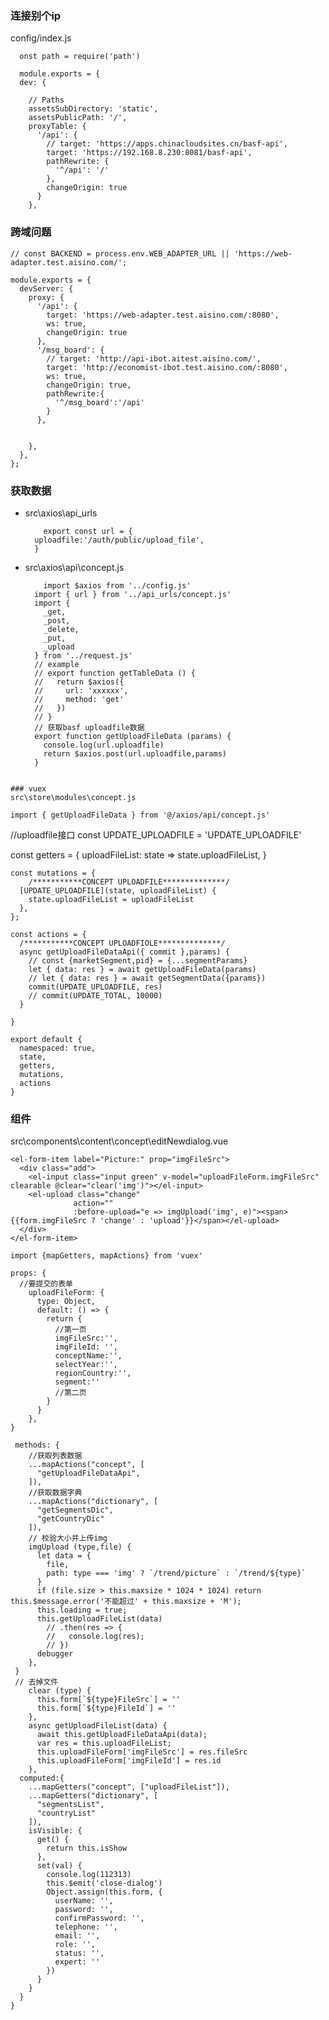 ### 连接别个ip
config/index.js

```
  onst path = require('path')

  module.exports = {
  dev: {

    // Paths
    assetsSubDirectory: 'static',
    assetsPublicPath: '/',
    proxyTable: {
      '/api': {
        // target: 'https://apps.chinacloudsites.cn/basf-api',
        target: 'https://192.168.8.230:8081/basf-api',
        pathRewrite: {
          '^/api': '/'
        },
        changeOrigin: true
      }
    },

```

### 跨域问题

```
// const BACKEND = process.env.WEB_ADAPTER_URL || 'https://web-adapter.test.aisino.com/';

module.exports = {
  devServer: {
    proxy: {
      '/api': {
        target: 'https://web-adapter.test.aisino.com/:8080',
        ws: true,
        changeOrigin: true
      },
      '/msg_board': {
        // target: 'http://api-ibot.aitest.aisino.com/',
        target: 'http://economist-ibot.test.aisino.com/:8080',
        ws: true,
        changeOrigin: true,
        pathRewrite:{
          '^/msg_board':'/api'
        }
      },
     

    },
  },
};

```

### 获取数据
- src\axios\api_urls
  ```
      export const url = {
    uploadfile:'/auth/public/upload_file',
    }

  ```

- src\axios\api\concept.js

  ```
      import $axios from '../config.js'
    import { url } from '../api_urls/concept.js'
    import {
      _get,
      _post,
      _delete,
      _put,
      _upload
    } from '../request.js'
    // example
    // export function getTableData () {
    //   return $axios({
    //     url: 'xxxxxx',
    //     method: 'get'
    //   })
    // }
    // 获取basf uploadfile数据
    export function getUploadFileData (params) {
      console.log(url.uploadfile)
      return $axios.post(url.uploadfile,params)
    }

```

### vuex
src\store\modules\concept.js
```
    import { getUploadFileData } from '@/axios/api/concept.js'
//uploadfile接口
const UPDATE_UPLOADFILE = 'UPDATE_UPLOADFILE'



const getters = {
  uploadFileList: state => state.uploadFileList,
}
```
const mutations = {
    /***********CONCEPT UPLOADFILE**************/
  [UPDATE_UPLOADFILE](state, uploadFileList) {
    state.uploadFileList = uploadFileList
  },
};

const actions = {
  /***********CONCEPT UPLOADFIOLE**************/
  async getUploadFileDataApi({ commit },params) {
    // const {marketSegment,pid} = {...segmentParams}
    let { data: res } = await getUploadFileData(params)
    // let { data: res } = await getSegmentData({params})
    commit(UPDATE_UPLOADFILE, res)
    // commit(UPDATE_TOTAL, 10000)
  }

}

export default {
  namespaced: true,
  state,
  getters,
  mutations,
  actions
}

```

### 组件
src\components\content\concept\editNewdialog.vue
```
<el-form-item label="Picture:" prop="imgFileSrc">
  <div class="add">
    <el-input class="input green" v-model="uploadFileForm.imgFileSrc" clearable @clear="clear('img')"></el-input>
    <el-upload class="change"
              action=""
              :before-upload="e => imgUpload('img', e)"><span>{{form.imgFileSrc ? 'change' : 'upload'}}</span></el-upload>
  </div>
</el-form-item>

import {mapGetters, mapActions} from 'vuex'

props: {
  //要提交的表单
    uploadFileForm: {
      type: Object,
      default: () => {
        return {
          //第一页
          imgFileSrc:'',
          imgFileId: '',
          conceptName:'',
          selectYear:'',
          regionCountry:'',
          segment:''
          //第二页
        }
      }
    },
}

 methods: {
    //获取列表数据
    ...mapActions("concept", [
      "getUploadFileDataApi",
    ]),
    //获取数据字典
    ...mapActions("dictionary", [
      "getSegmentsDic",
      "getCountryDic"
    ]),
    // 校验大小并上传img
    imgUpload (type,file) {
      let data = {
        file,
        path: type === 'img' ? `/trend/picture` : `/trend/${type}`
      }
      if (file.size > this.maxsize * 1024 * 1024) return this.$message.error('不能超过' + this.maxsize + 'M');
      this.loading = true;
      this.getUploadFileList(data)
        // .then(res => {
        //   console.log(res);
        // })
      debugger
    },
 }  
 // 去掉文件
    clear (type) {
      this.form[`${type}FileSrc`] = ''
      this.form[`${type}FileId`] = ''
    },
    async getUploadFileList(data) {
      await this.getUploadFileDataApi(data);
      var res = this.uploadFileList;
      this.uploadFileForm['imgFileSrc'] = res.fileSrc
      this.uploadFileForm['imgFileId'] = res.id
    },
  computed:{
    ...mapGetters("concept", ["uploadFileList"]),
    ...mapGetters("dictionary", [
      "segmentsList",
      "countryList"
    ]),
    isVisible: {
      get() {
        return this.isShow
      },
      set(val) {
        console.log(112313)
        this.$emit('close-dialog')
        Object.assign(this.form, {
          userName: '',
          password: '',
          confirmPassword: '',
          telephone: '',
          email: '',
          role: '',
          status: '',
          expert: ''
        })
      }
    }
  }
}  


```
